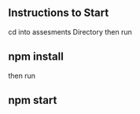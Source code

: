 
## Instructions to Start
cd into assesments Directory then run 
## npm install
then run 
## npm start 

